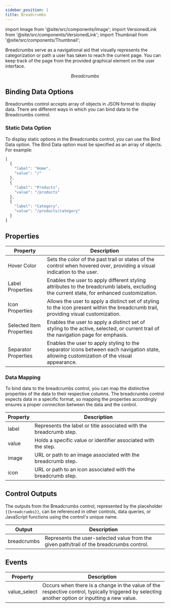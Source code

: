```yaml
---
sidebar_position: 1
title: Breadcrumbs
---
```


import Image from '@site/src/components/Image'; import VersionedLink from '@site/src/components/VersionedLink'; import
Thumbnail from '@site/src/components/Thumbnail';


Breadcrumbs serve as a navigational aid that visually represents the categorization or path a user has taken to reach the current page. You can keep track of the page from the provided graphical element on the user interface.

<figure>
  <Thumbnail src="/img/reference/controls/breadcrumbs/preview.jpeg" alt="Breadcrumbs" />
  <figcaption align = "center"><i>Breadcrumbs</i></figcaption>
</figure>

## Binding Data Options

Breadcrumbs control accepts array of objects in JSON format to display data. There are different ways in which you can bind data to the Breadcrumbs control.

### Static Data Option

To display static options in the Breadcrumbs control, you can use the Bind Data option. The Bind Data option must be specified as an array of objects. For example:

```js
[
  {
    "label": "Home",
    "value": "/"
  },
  {
    "label": "Products",
    "value": "/products"
  },
  {
    "label": "Category",
    "value": "/products/category"
  }
]

```


## Properties

| Property                  | Description                                                                                                                         |
|---------------------------|-------------------------------------------------------------------------------------------------------------------------------------|
| Hover Color               | Sets the color of the past trail or states of the control when hovered over, providing a visual indication to the user.               |
| Label Properties          | Enables the user to apply different styling attributes to the breadcrumb labels, excluding the current state, for enhanced customization. |
| Icon Properties           | Allows the user to apply a distinct set of styling to the icon present within the breadcrumb trail, providing visual customization.     |
| Selected Item Properties  | Enables the user to apply a distinct set of styling to the active, selected, or current trail of the navigation page for emphasis.     |
| Separator Properties      | Enables the user to apply styling to the separator icons between each navigation state, allowing customization of the visual appearance. |

### Data Mapping
To bind data to the breadcrumbs control, you can map the distinctive properties of the data to their respective columns. The breadcrumbs control expects data in a specific format, so mapping the properties accordingly ensures a proper connection between the data and the control.

| Property     | Description                                                      |
|--------------|------------------------------------------------------------------|
| label        | Represents the label or title associated with the breadcrumb step.|
| value        | Holds a specific value or identifier associated with the step.     |
| image        | URL or path to an image associated with the breadcrumb step.       |
| icon         | URL or path to an icon associated with the breadcrumb step.        |


## Control Outputs

The outputs from the Breadcrumbs control, represented by the placeholder `{{breadcrumbs}}`, can be referenced in other controls, data queries, or JavaScript functions using the control's unique name.

| Output       | Description                                                                                                  |
|--------------|--------------------------------------------------------------------------------------------------------------|
| breadcrumbs    | Represents the user-selected value from the given path/trail of the breadcrumbs control.                        |


## Events


| Property     | Description                                                                                                                              |
|--------------|------------------------------------------------------------------------------------------------------------------------------------------|
| value_select | Occurs when there is a change in the value of the respective control, typically triggered by selecting another option or inputting a new value. |
